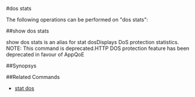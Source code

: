 #dos stats

The following operations can be performed on "dos stats":


##show dos stats

show dos stats is an alias for stat dosDisplays DoS protection statistics. NOTE: This command is deprecated.HTTP DOS protection feature has been deprecated in favour of AppQoE


##Synopsys




##Related Commands

<ul><li><a href="../../..//">stat dos</a></li></ul>



